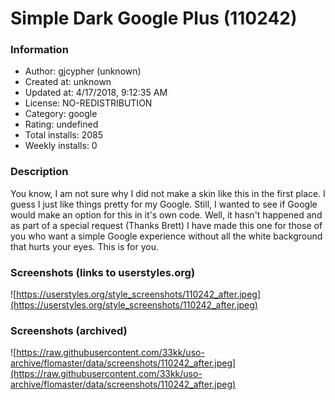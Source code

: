# Simple Dark Google Plus (110242)

### Information
- Author: gjcypher (unknown)
- Created at: unknown
- Updated at: 4/17/2018, 9:12:35 AM
- License: NO-REDISTRIBUTION
- Category: google
- Rating: undefined
- Total installs: 2085
- Weekly installs: 0


### Description
You know, I am not sure why I did not make a skin like this in the first place.  I guess I just like things pretty for my Google.  Still, I wanted to see if Google would make an option for this in it's own code.  Well, it hasn't happened and as part of a special request (Thanks Brett) I have made this one for those of you who want a simple Google experience without all the white background that hurts your eyes. This is for you.


### Screenshots (links to userstyles.org)
![https://userstyles.org/style_screenshots/110242_after.jpeg](https://userstyles.org/style_screenshots/110242_after.jpeg)


### Screenshots (archived)
![https://raw.githubusercontent.com/33kk/uso-archive/flomaster/data/screenshots/110242_after.jpeg](https://raw.githubusercontent.com/33kk/uso-archive/flomaster/data/screenshots/110242_after.jpeg)

